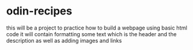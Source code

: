 # odin-recipes
this will be a project to practice how to build a webpage using basic html code
it will contain formatting some text which is the header and the description as well as adding images and links
